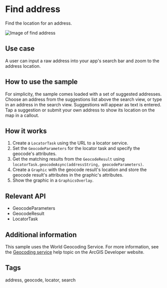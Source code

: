 # Find address

Find the location for an address.

![Image of find address](find-address.png)

## Use case

A user can input a raw address into your app's search bar and zoom to the address location.

## How to use the sample

For simplicity, the sample comes loaded with a set of suggested addresses. Choose an address from the suggestions list above the search view, or type in an address in the search view. Suggestions will appear as text is entered. Tap a suggestion or submit your own address to show its location on the map in a callout.

## How it works
1. Create a `LocatorTask` using the URL to a locator service.
2. Set the `GeocodeParameters` for the locator task and specify the geocode's attributes.
3. Get the matching results from the `GeocodeResult` using `locatorTask.geocodeAsync(addressString, geocodeParameters)`.
4. Create a `Graphic` with the geocode result's location and store the geocode result's attributes in the graphic's attributes.
5. Show the graphic in a `GraphicsOverlay`.

## Relevant API
* GeocodeParameters
* GeocodeResult
* LocatorTask

## Additional information

This sample uses the World Geocoding Service. For more information, see the [Geocoding service](https://developers.arcgis.com/documentation/mapping-apis-and-services/search/services/geocoding-service/) help topic on the ArcGIS Developer website.

## Tags

address, geocode, locator, search
